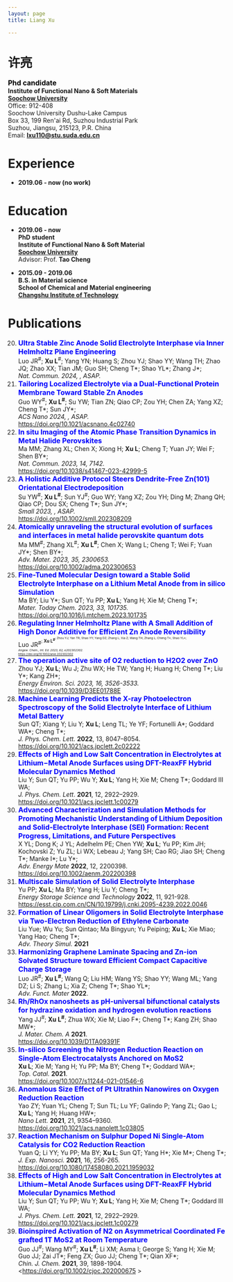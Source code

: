 ```yaml
---
layout: page
title: Liang Xu

---
```


# 许亮

<span style="color:black;font-size:12pt;font-weight:bold">Phd candidate</span><br>
**Institute of Functional Nano & Soft Materials**<br>
[**Soochow University**](http://www.suda.edu.cn/)<br>
Office: 912-408<br>
Soochow University Dushu-Lake Campus<br>
Box 33, 199 Ren'ai Rd, Suzhou Industrial Park<br>
Suzhou, Jiangsu, 215123, P.R. China<br>
Email: [**lxu110@stu.suda.edu.cn**](lxu110@stu.suda.edu.cn)<br>

# Experience
- **2019.06 - now (no work)**

# Education
- **2019.06 - now**<br>
**PhD student**<br>
**Institute of Functional Nano & Soft Material**<br>
[**Soochow University**](http://www.suda.edu.cn/)<br>
Advisor: Prof. **Tao Cheng**<br>

- **2015.09 - 2019.06**<br>
**B.S. in Material science**<br>
**School of Chemical and Material engineering**<br>
[**Changshu Institute of Technology**](https://www.cslg.edu.cn/)<br>

# Publications
20. <span style="color:blue;font-size:12pt;font-weight:bold">Ultra Stable Zinc Anode Solid Electrolyte Interphase via Inner Helmholtz Plane Engineering</span><br>
   Luo JR<sup>#</sup>; **Xu L**<sup>#</sup>; Yang YN; Huang S; Zhou YJ; Shao YY; Wang TH; Zhao JQ; Zhao XX; Tian JM; Guo SH; Cheng T\*; Shao YL\*; Zhang J\*;<br>
   *Nat. Commun. 2024, , ASAP.*<br>
19. <span style="color:blue;font-size:12pt;font-weight:bold">Tailoring Localized Electrolyte via a Dual-Functional Protein Membrane Toward Stable Zn Anodes</span><br>
   Guo WY<sup>#</sup>; **Xu L**<sup>**#**</sup>; Su YW; Tian ZN; Qiao CP; Zou YH; Chen ZA; Yang XZ; Cheng T\*; Sun JY\*;<br>
   *ACS Nano 2024, , ASAP.*<br>
    <https://doi.org/10.1021/acsnano.4c02740><br>
18. <span style="color:blue;font-size:12pt;font-weight:bold">In situ Imaging of the Atomic Phase Transition Dynamics in Metal Halide Perovskites</span><br>
   Ma MM; Zhang XL; Chen X; Xiong H; **Xu L**; Cheng T; Yuan JY; Wei F; Shen BY\*;<br>
   *Nat. Commun. 2023, 14, 7142.*<br>
    <https://doi.org/10.1038/s41467-023-42999-5><br>
17. <span style="color:blue;font-size:12pt;font-weight:bold">A Holistic Additive Protocol Steers Dendrite-Free Zn(101) Orientational Electrodeposition</span><br>
   Su YW<sup>#</sup>; **Xu L**<sup>**#**</sup>; Sun YJ<sup>#</sup>; Guo WY; Yang XZ; Zou YH; Ding M; Zhang QH; Qiao CP; Dou SX; Cheng T\*; Sun JY\*;<br> 
   *Small 2023, , ASAP.*<br>
    <https://doi.org/10.1002/smll.202308209><br>
16. <span style="color:blue;font-size:12pt;font-weight:bold">Atomically unraveling the structural evolution of surfaces and interfaces in metal halide perovskite quantum dots</span><br>
   Ma MM<sup>#</sup>; Zhang XL<sup>#</sup>; **Xu L**<sup>**#**</sup>; Chen X; Wang L; Cheng T; Wei F; Yuan JY\*; Shen BY\*; <br>
   *Adv. Mater. 2023, 35, 2300653.*<br>
    <https://doi.org/10.1002/adma.202300653><br>
15. <span style="color:blue;font-size:12pt;font-weight:bold">Fine-Tuned Molecular Design toward a Stable Solid Electrolyte Interphase on a Lithium Metal Anode from in silico Simulation</span><br>
   Ma BY; Liu Y\*; Sun QT; Yu PP; **Xu L**; Yang H; Xie M; Cheng T\*;<br>
   *Mater. Today Chem. 2023, 33, 101735.*<br>
    <https://doi.org/10.1016/j.mtchem.2023.101735><br>
14. <span style="color:blue;font-size:12pt;font-weight:bold">Regulating Inner Helmholtz Plane with A Small Addition of High Donor Additive for Efficient Zn Anode Reversibility</span><br>
   Luo JR<sup>#<sup/>; **Xu L**<sup>**#**<sup/>; Zhou YJ; Yan TR; Shao YY; Yang DZ; Zhang L; Xia Z; Wang TH; Zhang L; Cheng T\*; Shao YL\*;<br>
   *Angew. Chem., Int. Ed. 2023, 62, e202302302.*<br>
    <https://doi.org/10.1002/anie.202302302><br>
13. <span style="color:blue;font-size:12pt;font-weight:bold">The operation active site of O2 reduction to H2O2 over ZnO</span><br>
   Zhou YJ; **Xu L**; Wu J; Zhu WX; He TW; Yang H; Huang H; Cheng T\*; Liu Y\*; Kang ZH\*;<br>
   *Energy Environ. Sci. 2023, 16, 3526-3533.*<br>
    <https://doi.org/10.1039/D3EE01788E><br>
12. <span style="color:blue;font-size:12pt;font-weight:bold">Machine Learning Predicts the X-ray Photoelectron Spectroscopy of the Solid Electrolyte Interface of Lithium Metal Battery</span><br>
   Sun QT; Xiang Y; Liu Y; **Xu L**; Leng TL; Ye YF; Fortunelli A\*; Goddard WA\*; Cheng T\*;<br>
   *J. Phys. Chem. Lett.* **2022**, 13, 8047–8054.<br>
    <https://doi.org/10.1021/acs.jpclett.2c02222><br>
11. <span style="color:blue;font-size:12pt;font-weight:bold">Effects of High and Low Salt Concentration in Electrolytes at Lithium−Metal Anode Surfaces using DFT-ReaxFF Hybrid Molecular Dynamics Method</span><br>
   Liu Y;  Sun QT;  Yu PP;  Wu Y;  **Xu L**;  Yang H;  Xie M;  Cheng T\*;  Goddard III WA; <br>
   *J. Phys. Chem. Lett*. **2021**, 12, 2922–2929.<br>
    <https://doi.org/10.1021/acs.jpclett.1c00279><br>
10. <span style="color:blue;font-size:12pt;font-weight:bold">Advanced Characterization and Simulation Methods for Promoting Mechanistic Understanding of Lithium Deposition and Solid-Electrolyte Interphase (SEI) Formation: Recent Progress, Limitations, and Future Perspectives</span><br>
   X YL;  Dong K;  J YL;  Adelhelm PE;  Chen YW;  **Xu L**;  Yu PP;  Kim JH;  Kochovski Z;  Yu ZL;  Li WX;  Lebeau J;  Yang SH;  Cao RG;  Jiao SH;  Cheng T\*;  Manke I\*;  Lu Y\*; <br>
   *Adv. Energy Mate* **2022**, 12, 2200398.<br>
    <https://doi.org/10.1002/aenm.202200398><br>
9. <span style="color:blue;font-size:12pt;font-weight:bold">Multiscale Simulation of Solid Electrolyte Interphase</span><br>
   Yu PP;  **Xu L**;  Ma BY;  Yang H;  Liu Y;  Cheng T\*; <br>
   *Energy Storage Science and Technology* **2022**, 11, 921-928.<br>
   <https://esst.cip.com.cn/CN/10.19799/j.cnki.2095-4239.2022.0046><br>
8. <span style="color:blue;font-size:12pt;font-weight:bold">Formation of Linear Oligomers in Solid Electrolyte Interphase via Two-Electron Reduction of Ethylene Carbonate </span><br>
   Liu Yue;  Wu Yu;  Sun Qintao;  Ma Bingyun;  Yu Peiping;  **Xu L**;  Xie Miao;  Yang Hao;  Cheng T\*; <br>
   *Adv. Theory Simul.* **2021**<br>
7. <span style="color:blue;font-size:12pt;font-weight:bold">Harmonizing Graphene Laminate Spacing and Zn-ion Solvated Structure toward Efficient Compact Capacitive Charge Storage</span><br>
   Luo JR<sup>#</sup>;  **Xu L**<sup>**#**</sup>;  Wang Q;  Liu HM;  Wang YS;  Shao YY;  Wang ML;  Yang DZ;  Li S;  Zhang L;  Xia Z;  Cheng T\*;  Shao YL\*; <br>
   *Adv. Funct. Mater* **2022**.<br>
6. <span style="color:blue;font-size:12pt;font-weight:bold">Rh/RhOx nanosheets as pH-universal bifunctional catalysts for hydrazine oxidation and hydrogen evolution reactions</span><br>
   Yang JJ<sup>#</sup>;  **Xu L**<sup>**#**</sup>;  Zhua WX;  Xie M;  Liao F\*;  Cheng T\*;  Kang ZH;  Shao MW\*; <br>
   *J. Mater. Chem. A* **2021**.<br>
   <https://doi.org/10.1039/D1TA09391F><br>
5. <span style="color:blue;font-size:12pt;font-weight:bold">In-silico Screening the Nitrogen Reduction Reaction on Single-Atom Electrocatalysts Anchored on MoS2</span><br>
   **Xu L**;  Xie M;  Yang H;  Yu PP;  Ma BY;  Cheng T\*;  Goddard WA\*; <br>
   *Top. Catal.* **2021**.<br>
   <https://doi.org/10.1007/s11244-021-01546-6><br>
4. <span style="color:blue;font-size:12pt;font-weight:bold">Anomalous Size Effect of Pt Ultrathin Nanowires on Oxygen Reduction Reaction</span><br>
   Yao ZY;  Yuan YL;  Cheng T;  Sun TL;  Lu YF;  Galindo P;  Yang ZL;  Gao L;  **Xu L**;  Yang H;  Huang HW\*; <br>
   *Nano Lett.* **2021**, 21, 9354–9360.<br>
   <https://doi.org/10.1021/acs.nanolett.1c03805><br>
3. <span style="color:blue;font-size:12pt;font-weight:bold">Reaction Mechanism on Sulphur Doped Ni Single-Atom Catalysis for CO2 Reduction Reaction</span><br>
   Yuan Q;  Li YY;  Yu PP;  Ma BY;  **Xu L**;  Sun QT;  Yang H\*;  Xie M\*;  Cheng T\*; <br>
   *J. Exp. Nanosci.* **2021**, 16, 256-265.<br>
   <https://doi.org/10.1080/17458080.2021.1959032><br>
2. <span style="color:blue;font-size:12pt;font-weight:bold">Effects of High and Low Salt Concentration in Electrolytes at Lithium−Metal Anode Surfaces using DFT-ReaxFF Hybrid Molecular Dynamics Method </span><br>
   Liu Y;  Sun QT;  Yu PP;  Wu Y;  **Xu L**;  Yang H;  Xie M;  Cheng T\*;  Goddard III WA; <br>
   *J. Phys. Chem. Lett.* **2021**, 12, 2922–2929.<br>
   <https://doi.org/10.1021/acs.jpclett.1c00279><br>
1. <span style="color:blue;font-size:12pt;font-weight:bold">Bioinspired Activation of N2 on Asymmetrical Coordinated Fe grafted 1T MoS2 at Room Temperature</span><br>
   Guo JJ<sup>#</sup>;  Wang MY<sup>#</sup>;  **Xu L**<sup>**\#**</sup>;  Li XM;  Asma I;  George S;  Yang H;  Xie M;  Guo JJ;  Zai JT\*;  Feng ZX;  Guo JJ;  Cheng T\*;  Qian XF\*; <br>
   *Chin. J. Chem.* **2021**, 39, 1898-1904.<br>
   <https://doi.org/10.1002/cjoc.202000675 ><br>

